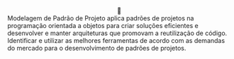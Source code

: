 <div align="center" style="display: inline_block"><br>
🎨
</div>
Modelagem de Padrão de Projeto aplica padrões de projetos na programação orientada a objetos para criar soluções eficientes e desenvolver e manter arquiteturas que promovam a reutilização de código. Identificar e utilizar as melhores ferramentas de acordo com as demandas do mercado para o desenvolvimento de padrões de projetos.

